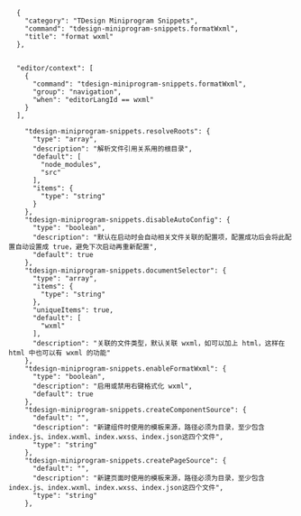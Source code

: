       {
        "category": "TDesign Miniprogram Snippets",
        "command": "tdesign-miniprogram-snippets.formatWxml",
        "title": "format wxml"
      },

      
      "editor/context": [
        {
          "command": "tdesign-miniprogram-snippets.formatWxml",
          "group": "navigation",
          "when": "editorLangId == wxml"
        }
      ],        
        
        "tdesign-miniprogram-snippets.resolveRoots": {
          "type": "array",
          "description": "解析文件引用关系用的根目录",
          "default": [
            "node_modules",
            "src"
          ],
          "items": {
            "type": "string"
          }
        },
        "tdesign-miniprogram-snippets.disableAutoConfig": {
          "type": "boolean",
          "description": "默认在启动时会自动相关文件关联的配置项，配置成功后会将此配置自动设置成 true，避免下次启动再重新配置",
          "default": true
        },
        "tdesign-miniprogram-snippets.documentSelector": {
          "type": "array",
          "items": {
            "type": "string"
          },
          "uniqueItems": true,
          "default": [
            "wxml"
          ],
          "description": "关联的文件类型，默认关联 wxml，如可以加上 html，这样在 html 中也可以有 wxml 的功能"
        },
        "tdesign-miniprogram-snippets.enableFormatWxml": {
          "type": "boolean",
          "description": "启用或禁用右键格式化 wxml",
          "default": true
        },
        "tdesign-miniprogram-snippets.createComponentSource": {
          "default": "",
          "description": "新建组件时使用的模板来源，路径必须为目录，至少包含index.js、index.wxml、index.wxss、index.json这四个文件",
          "type": "string"
        },
        "tdesign-miniprogram-snippets.createPageSource": {
          "default": "",
          "description": "新建页面时使用的模板来源，路径必须为目录，至少包含index.js、index.wxml、index.wxss、index.json这四个文件",
          "type": "string"
        },